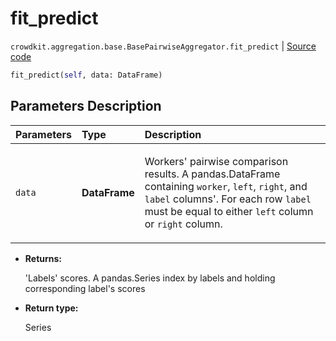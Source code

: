 # fit_predict
`crowdkit.aggregation.base.BasePairwiseAggregator.fit_predict` | [Source code](https://github.com/Toloka/crowd-kit/blob/v1.1.0/crowdkit/aggregation/base/__init__.py#L168)

```python
fit_predict(self, data: DataFrame)
```

## Parameters Description

| Parameters | Type | Description |
| :----------| :----| :-----------|
`data`|**DataFrame**|<p>Workers&#x27; pairwise comparison results. A pandas.DataFrame containing `worker`, `left`, `right`, and `label` columns&#x27;. For each row `label` must be equal to either `left` column or `right` column.</p>

* **Returns:**

  'Labels' scores.
A pandas.Series index by labels and holding corresponding label's scores

* **Return type:**

  Series
